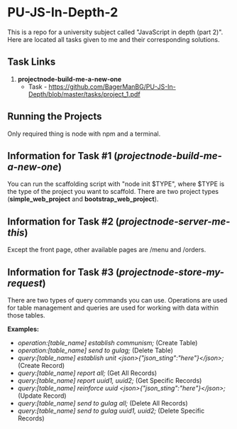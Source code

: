 # PU-JS-In-Depth-2

This is a repo for a university subject called "JavaScript in depth (part 2)". Here are located all tasks given to me
and their corresponding solutions.

## Task Links

1. __projectnode-build-me-a-new-one__
    * Task - https://github.com/BagerManBG/PU-JS-In-Depth/blob/master/tasks/project_1.pdf

## Running the Projects

Only required thing is node with npm and a terminal.

## Information for Task #1 (_projectnode-build-me-a-new-one_)

You can run the scaffolding script with "node init $TYPE", where $TYPE is the type of the project you want to scaffold.
There are two project types (__simple_web_project__ and __bootstrap_web_project__).

## Information for Task #2 (_projectnode-server-me-this_)

Except the front page, other available pages are /menu and /orders.

## Information for Task #3 (_projectnode-store-my-request_)

There are two types of query commands you can use. Operations are used for table management and queries are used for
working with data within those tables.

__Examples:__
- _operation:[table_name] establish communism;_ (Create Table)
- _operation:[table_name] send to gulag;_ (Delete Table)
- _query:[table_name] establish unit \<json\>{"json_sting":"here"}\<\/json\>;_ (Create Record)
- _query:[table_name] report all;_ (Get All Records)
- _query:[table_name] report uuid1, uuid2;_ (Get Specific Records)
- _query:[table_name] reinforce uuid \<json\>{"json_sting":"here"}\<\/json\>;_ (Update Record)
- _query:[table_name] send to gulag all;_ (Delete All Records)
- _query:[table_name] send to gulag uuid1, uuid2;_ (Delete Specific Records)
